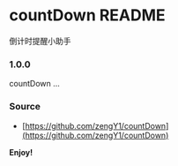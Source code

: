 # countDown README
倒计时提醒小助手
### 1.0.0

countDown ...


### Source

* [https://github.com/zengY1/countDown](https://github.com/zengY1/countDown)

**Enjoy!**
